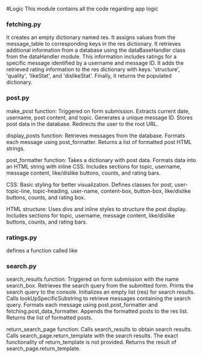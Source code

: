 #Logic
This module contains all the code regarding app logic

### fetching.py
It creates an empty dictionary named res.
It assigns values from the message_table to corresponding keys in the res dictionary.
It retrieves additional information from a database using the dataBaseHandler class from the dataHandler module. This information includes ratings for a specific message identified by a username and message ID.
It adds the retrieved rating information to the res dictionary with keys: 'structure', 'quality', 'likeStat', and 'dislikeStat'.
Finally, it returns the populated dictionary.

### post.py
make_post function:
Triggered on form submission.
Extracts current date, username, post content, and topic.
Generates a unique message ID.
Stores post data in the database.
Redirects the user to the root URL.

display_posts function:
Retrieves messages from the database.
Formats each message using post_formatter.
Returns a list of formatted post HTML strings.

post_formatter function:
Takes a dictionary with post data.
Formats data into an HTML string with inline CSS.
Includes sections for topic, username, message content, like/dislike buttons, counts, and rating bars.

CSS:
Basic styling for better visualization.
Defines classes for post, user-topic-line, topic-heading, user-name, content-box, button-box, like/dislike buttons, counts, and rating box.

HTML structure:
Uses divs and inline styles to structure the post display.
Includes sections for topic, username, message content, like/dislike buttons, counts, and rating bars.

### ratings.py
defines a function called like

### search.py
search_results function:
Triggered on form submission with the name search_box.
Retrieves the search query from the submitted form.
Prints the search query to the console.
Initializes an empty list (res) for search results.
Calls lookUpSpecificSubstring to retrieve messages containing the search query.
Formats each message using post.post_formatter and fetching.post_data_formatter.
Appends the formatted posts to the res list.
Returns the list of formatted posts.

return_search_page function:
Calls search_results to obtain search results.
Calls search_page.return_template with the search results.
The exact functionality of return_template is not provided.
Returns the result of search_page.return_template.
